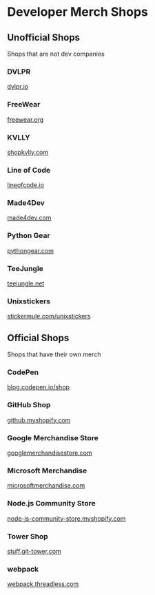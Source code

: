 # Developer Merch Shops

## Unofficial Shops

Shops that are not dev companies

### DVLPR

[dvlpr.io](https://www.dvlpr.io/)

### FreeWear

[freewear.org](https://www.freewear.org/)

### KVLLY

[shopkvlly.com](https://shopkvlly.com/)

### Line of Code

[lineofcode.io](https://lineofcode.io/)

### Made4Dev

[made4dev.com](https://made4dev.com/)

### Python Gear

[pythongear.com](https://www.pythongear.com/)

### TeeJungle

[teejungle.net](https://teejungle.net/)

### Unixstickers

[stickermule.com/unixstickers](https://www.stickermule.com/unixstickers)

## Official Shops

Shops that have their own merch

### CodePen

[blog.codepen.io/shop](http://blog.codepen.io/shop/)

### GitHub Shop

[github.myshopify.com](https://github.myshopify.com/)

### Google Merchandise Store

[googlemerchandisestore.com](https://googlemerchandisestore.com/)

### Microsoft Merchandise

[microsoftmerchandise.com](https://microsoftmerchandise.com/)

### Node.js Community Store

[node-js-community-store.myshopify.com](https://node-js-community-store.myshopify.com/)

### Tower Shop

[stuff.git-tower.com](https://stuff.git-tower.com/)

### webpack

[webpack.threadless.com](https://webpack.threadless.com/)
